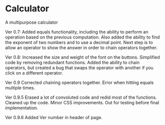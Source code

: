 # Calculator
A multipurpose calculator


Ver 0.7: Added equals functionality, including the ability to perform an operation based on the previous computation. Also added the ability to find the exponent of two numbers and to use a decimal point.  Next step is to allow an operator to show the answer in order to chain operators together.

Ver 0.8: Increased the size and weight of the font on the buttons. Simplified code by removing redundant functions. Added the ability to chain operators, but created a bug that swaps the operator with another if you click on a different operator.

Ver 0.9 Corrected chaining operators together. Error when hitting equals multiple times.

Ver 0.9.5 Erased a lot of convoluted code and redid most of the functions. Cleaned up the code.  Minor CSS improvements. Out for testing before final implementation.

Ver 0.9.6 Added Ver number in header of page.
